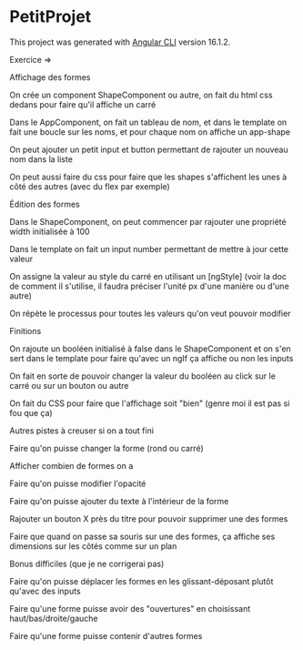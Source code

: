 # PetitProjet

This project was generated with [Angular CLI](https://github.com/angular/angular-cli) version 16.1.2.


Exercice =>

Affichage des formes

On crée un component ShapeComponent ou autre, on fait du html css dedans pour faire qu'il affiche un carré

Dans le AppComponent, on fait un tableau de nom, et dans le template on fait une boucle sur les noms, et pour chaque nom on affiche un app-shape

On peut ajouter un petit input et button permettant de rajouter un nouveau nom dans la liste

On peut aussi faire du css pour faire que les shapes s'affichent les unes à côté des autres (avec du flex par exemple)

Édition des formes

Dans le ShapeComponent, on peut commencer par rajouter une propriété width initialisée à 100

Dans le template on fait un input number permettant de mettre à jour cette valeur

On assigne la valeur au style du carré en utilisant un [ngStyle] (voir la doc de comment il s'utilise, il faudra préciser l'unité px d'une manière ou d'une autre)

On répète le processus pour toutes les valeurs qu'on veut pouvoir modifier

Finitions

On rajoute un booléen initialisé à false dans le ShapeComponent et on s'en sert dans le template pour faire qu'avec un ngIf ça affiche ou non les inputs

On fait en sorte de pouvoir changer la valeur du booléen au click sur le carré ou sur un bouton ou autre

On fait du CSS pour faire que l'affichage soit "bien" (genre moi il est pas si fou que ça)

Autres pistes à creuser si on a tout fini

Faire qu'on puisse changer la forme (rond ou carré)

Afficher combien de formes on a

Faire qu'on puisse modifier l'opacité

Faire qu'on puisse ajouter du texte à l'intérieur de la forme

Rajouter un bouton X près du titre pour pouvoir supprimer une des formes

Faire que quand on passe sa souris sur une des formes, ça affiche ses dimensions sur les côtés comme sur un plan

Bonus difficiles (que je ne corrigerai pas)

Faire qu'on puisse déplacer les formes en les glissant-déposant plutôt qu'avec des inputs

Faire qu'une forme puisse avoir des "ouvertures" en choisissant haut/bas/droite/gauche

Faire qu'une forme puisse contenir d'autres formes
